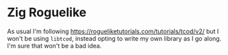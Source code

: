 # Zig Roguelike

As usual I'm following https://rogueliketutorials.com/tutorials/tcod/v2/ but I won't be using `libtcod`, instead opting to write my own library as I go along. I'm sure that won't be a bad idea.
